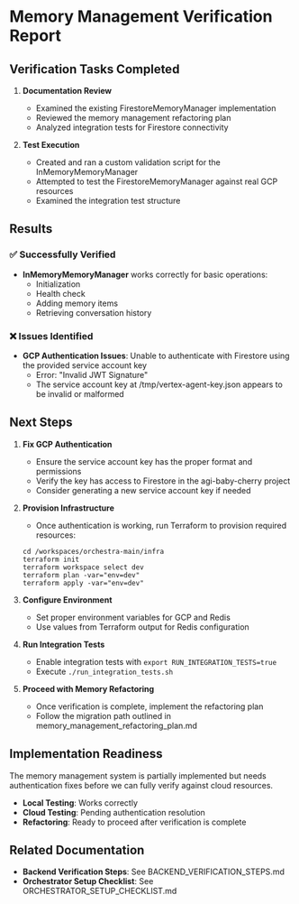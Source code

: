 # Memory Management Verification Report

## Verification Tasks Completed

1. **Documentation Review**
   - Examined the existing FirestoreMemoryManager implementation
   - Reviewed the memory management refactoring plan
   - Analyzed integration tests for Firestore connectivity

2. **Test Execution**
   - Created and ran a custom validation script for the InMemoryMemoryManager
   - Attempted to test the FirestoreMemoryManager against real GCP resources
   - Examined the integration test structure

## Results

### ✅ Successfully Verified

- **InMemoryMemoryManager** works correctly for basic operations:
  - Initialization
  - Health check
  - Adding memory items
  - Retrieving conversation history

### ❌ Issues Identified

- **GCP Authentication Issues**: Unable to authenticate with Firestore using the provided service account key
  - Error: "Invalid JWT Signature"
  - The service account key at /tmp/vertex-agent-key.json appears to be invalid or malformed

## Next Steps

1. **Fix GCP Authentication**
   - Ensure the service account key has the proper format and permissions
   - Verify the key has access to Firestore in the agi-baby-cherry project
   - Consider generating a new service account key if needed

2. **Provision Infrastructure**
   - Once authentication is working, run Terraform to provision required resources:
   ```
   cd /workspaces/orchestra-main/infra
   terraform init
   terraform workspace select dev
   terraform plan -var="env=dev"
   terraform apply -var="env=dev"
   ```

3. **Configure Environment**
   - Set proper environment variables for GCP and Redis
   - Use values from Terraform output for Redis configuration

4. **Run Integration Tests**
   - Enable integration tests with `export RUN_INTEGRATION_TESTS=true`
   - Execute `./run_integration_tests.sh`

5. **Proceed with Memory Refactoring**
   - Once verification is complete, implement the refactoring plan
   - Follow the migration path outlined in memory_management_refactoring_plan.md

## Implementation Readiness

The memory management system is partially implemented but needs authentication fixes before we can fully verify against cloud resources.

- **Local Testing**: Works correctly
- **Cloud Testing**: Pending authentication resolution
- **Refactoring**: Ready to proceed after verification is complete

## Related Documentation

- **Backend Verification Steps**: See BACKEND_VERIFICATION_STEPS.md
- **Orchestrator Setup Checklist**: See ORCHESTRATOR_SETUP_CHECKLIST.md

